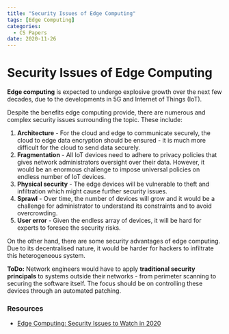 ```yaml
---
title: "Security Issues of Edge Computing"
tags: [Edge Computing]
categories:
  - CS Papers
date: 2020-11-26
---
```



# Security Issues of Edge Computing

**Edge computing** is expected to undergo explosive growth over the next few decades, due to the developments in 5G and Internet of Things (IoT).

Despite the benefits edge computing provide, there are numerous and complex security issues surrounding the topic. These include:

1. **Architecture** - For the cloud and edge to communicate securely, the cloud to edge data encryption should be ensured - it is much more difficult for the cloud to send data securely.
2. **Fragmentation** - All IoT devices need to adhere to privacy policies that gives network administrators oversight over their data. However, it would be an enormous challenge to impose universal policies on endless number of IoT devices.
3. **Physical security** - The edge devices will be vulnerable to theft and infiltration which might cause further security issues.
4. **Sprawl** - Over time, the number of devices will grow and it would be a challenge for administrator to understand its constraints and to avoid overcrowding.
5. **User error** - Given the endless array of devices, it will be hard for experts to foresee the security risks.

On the other hand, there are some security advantages of edge computing. Due to its decentralised nature, it would be harder for hackers to infiltrate this heterogeneous system.

**ToDo:** Network engineers would have to apply **traditional security principals** to systems outside their networks - from perimeter scanning to securing the software itself. The focus should be on controlling these devices through an automated patching.

### Resources

- [Edge Computing: Security Issues to Watch in 2020](#[https://innovationatwork.ieee.org/edge-computing-security-issues-and-trends-to-watch-in-2020/](https://innovationatwork.ieee.org/edge-computing-security-issues-and-trends-to-watch-in-2020/))
